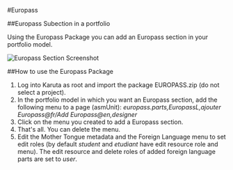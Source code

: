 #Europass

##Europass Subection in a portfolio

Using the Europass Package you can add an Europass section in your portfolio model.

![Europass Section Screenshot](https://github.com/karutaproject/karuta-templates/blob/master/Europass/EuropassScreenshot.jpg "Europass Section Screenshot")

##How to use the Europass Package

1.  Log into Karuta as root and import the package EUROPASS.zip (do not select a project).
1.  In the portfolio model in which you want an Europass section, add the following menu to a page (asmUnit): 
   	*europass.parts,EuropassL,ajouter Europass@fr/Add Europass@en,designer*
1.  Click on the menu you created to add a Europass section.
1.  That's all. You can delete the menu.
1.  Edit the Mother Tongue metadata and the Foreign Language menu to set edit roles (by default *student* and *etudiant* have edit resource role and menu). The edit resource and delete roles of added foreign language parts are set to *user*.

